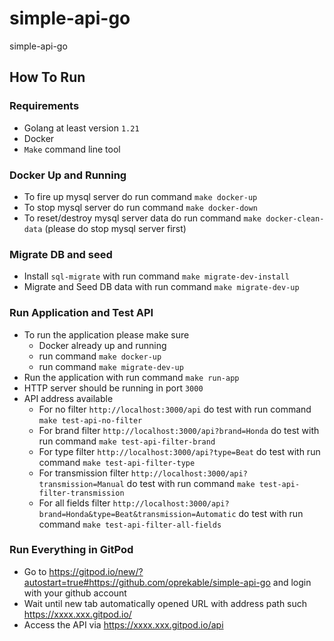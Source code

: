 # simple-api-go

simple-api-go

## How To Run
### Requirements
- Golang at least version `1.21`
- Docker
- `Make` command line tool

### Docker Up and Running
- To fire up mysql server do run command `make docker-up`
- To stop mysql server do run command `make docker-down`
- To reset/destroy mysql server data do run command `make docker-clean-data` (please do stop mysql server first)

### Migrate DB and seed
- Install `sql-migrate` with run command `make migrate-dev-install`
- Migrate and Seed DB data with run command `make migrate-dev-up`

### Run Application and Test API
- To run the application please make sure 
  - Docker already up and running
  - run command `make docker-up`
  - run command `make migrate-dev-up`
- Run the application with run command `make run-app`
- HTTP server should be running in port `3000`
- API address available
  - For no filter `http://localhost:3000/api` do test with run command `make test-api-no-filter`
  - For brand filter `http://localhost:3000/api?brand=Honda` do test with run command `make test-api-filter-brand`
  - For type filter `http://localhost:3000/api?type=Beat` do test with run command `make test-api-filter-type`
  - For transmission filter `http://localhost:3000/api?transmission=Manual` do test with run command `make test-api-filter-transmission`
  - For all fields filter `http://localhost:3000/api?brand=Honda&type=Beat&transmission=Automatic` do test with run command `make test-api-filter-all-fields`

### Run Everything in GitPod
- Go to https://gitpod.io/new/?autostart=true#https://github.com/oprekable/simple-api-go and login with your github account
- Wait until new tab automatically opened URL with address path such https://xxxx.xxx.gitpod.io/
- Access the API via https://xxxx.xxx.gitpod.io/api